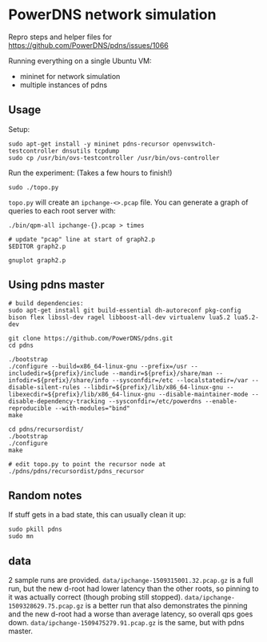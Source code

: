 # PowerDNS network simulation

Repro steps and helper files for
https://github.com/PowerDNS/pdns/issues/1066

Running everything on a single Ubuntu VM:
 - mininet for network simulation
 - multiple instances of pdns

## Usage

Setup:
```
sudo apt-get install -y mininet pdns-recursor openvswitch-testcontroller dnsutils tcpdump
sudo cp /usr/bin/ovs-testcontroller /usr/bin/ovs-controller
```

Run the experiment: (Takes a few hours to finish!)
```
sudo ./topo.py
```

`topo.py` will create an `ipchange-<>.pcap` file. You can generate a
graph of queries to each root server with:
```
./bin/qpm-all ipchange-{}.pcap > times

# update "pcap" line at start of graph2.p
$EDITOR graph2.p

gnuplot graph2.p
```

## Using pdns master

```
# build dependencies:
sudo apt-get install git build-essential dh-autoreconf pkg-config bison flex libssl-dev ragel libboost-all-dev virtualenv lua5.2 lua5.2-dev

git clone https://github.com/PowerDNS/pdns.git
cd pdns

./bootstrap
./configure --build=x86_64-linux-gnu --prefix=/usr --includedir=${prefix}/include --mandir=${prefix}/share/man --infodir=${prefix}/share/info --sysconfdir=/etc --localstatedir=/var --disable-silent-rules --libdir=${prefix}/lib/x86_64-linux-gnu --libexecdir=${prefix}/lib/x86_64-linux-gnu --disable-maintainer-mode --disable-dependency-tracking --sysconfdir=/etc/powerdns --enable-reproducible --with-modules="bind"
make

cd pdns/recursordist/
./bootstrap
./configure
make

# edit topo.py to point the recursor node at ./pdns/pdns/recursordist/pdns_recursor
```

## Random notes

If stuff gets in a bad state, this can usually clean it up:
```
sudo pkill pdns
sudo mn
```

## data

2 sample runs are provided. `data/ipchange-1509315001.32.pcap.gz` is a
full run, but the new d-root had lower latency than the other roots,
so pinning to it was actually correct (though probing still
stopped). `data/ipchange-1509328629.75.pcap.gz` is a better run that
also demonstrates the pinning and the new d-root had a worse than
average latency, so overall qps goes
down. `data/ipchange-1509475279.91.pcap.gz` is the same, but with pdns
master.
